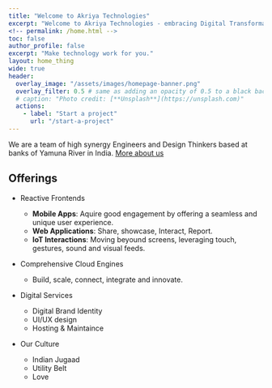 ```yaml
---
title: "Welcome to Akriya Technologies"
excerpt: "Welcome to Akriya Technologies - embracing Digital Transformation"
<!-- permalink: /home.html -->
toc: false
author_profile: false
excerpt: "Make technology work for you."
layout: home_thing
wide: true
header:
  overlay_image: "/assets/images/homepage-banner.png"
  overlay_filter: 0.5 # same as adding an opacity of 0.5 to a black background
  # caption: "Photo credit: [**Unsplash**](https://unsplash.com)"
  actions:
    - label: "Start a project"
      url: "/start-a-project"
---
```


We are a team of high synergy Engineers and Design Thinkers based at banks of Yamuna River in India.
[More about us](/core)


## Offerings
* Reactive Frontends
  - __Mobile Apps__:
    Aquire good engagement by offering a seamless and unique user experience.
  - __Web Applications__: 
    Share, showcase, Interact, Report.
  - __IoT Interactions__: 
    Moving beyound screens, leveraging touch, gestures, sound and visual feeds.

* Comprehensive Cloud Engines
  - Build, scale, connect, integrate and innovate.

* Digital Services
  - Digital Brand Identity
  - UI/UX design
  - Hosting & Maintaince

* Our Culture
  - Indian Jugaad
  - Utility Belt
  - Love

